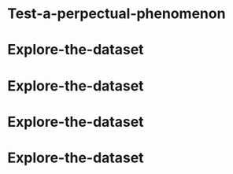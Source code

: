 # Test-a-perpectual-phenomenon
# Explore-the-dataset
# Explore-the-dataset
# Explore-the-dataset
# Explore-the-dataset
